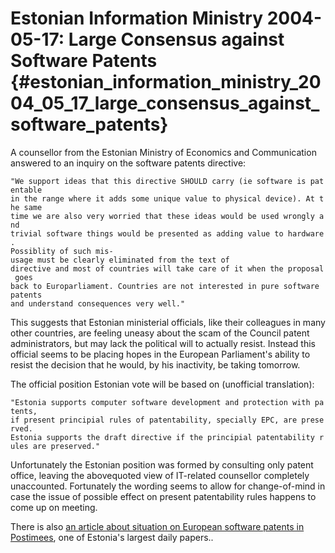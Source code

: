 # Estonian Information Ministry 2004-05-17: Large Consensus against Software Patents {#estonian_information_ministry_2004_05_17_large_consensus_against_software_patents}

A counsellor from the Estonian Ministry of Economics and Communication
answered to an inquiry on the software patents directive:

`"We support ideas that this directive SHOULD carry (ie software is patentable `\
`in the range where it adds some unique value to physical device). At the same `\
`time we are also very worried that these ideas would be used wrongly and `\
`trivial software things would be presented as adding value to hardware. `\
`Possiblity of such mis-usage must be clearly eliminated from the text of `\
`directive and most of countries will take care of it when the proposal goes `\
`back to Europarliament. Countries are not interested in pure software patents `\
`and understand consequences very well."`

This suggests that Estonian ministerial officials, like their colleagues
in many other countries, are feeling uneasy about the scam of the
Council patent administrators, but may lack the political will to
actually resist. Instead this official seems to be placing hopes in the
European Parliament\'s ability to resist the decision that he would, by
his inactivity, be taking tomorrow.

The official position Estonian vote will be based on (unofficial
translation):

`"Estonia supports computer software development and protection with patents,`\
`if present principial rules of patentability, specially EPC, are preserved.`\
`Estonia supports the draft directive if the principial patentability rules are preserved."`

Unfortunately the Estonian position was formed by consulting only patent
office, leaving the abovequoted view of IT-related counsellor completely
unaccounted. Fortunately the wording seems to allow for change-of-mind
in case the issue of possible effect on present patentability rules
happens to come up on meeting.

There is also [an article about situation on European software patents
in
Postimees](http://www.postimees.ee/180504/lisad/tehnoloogia/134573.php "wikilink"),
one of Estonia\'s largest daily papers..
